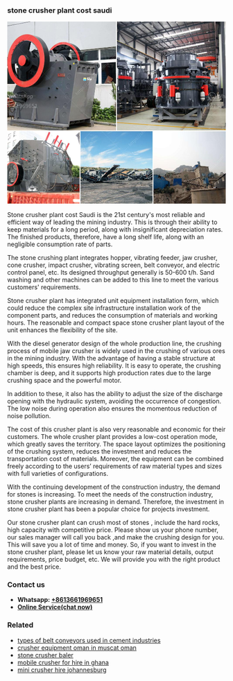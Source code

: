 <h3>stone crusher plant cost saudi</h3><img src='1708663684.jpg' alt=''><p>Stone crusher plant cost Saudi is the 21st century's most reliable and efficient way of leading the mining industry. This is through their ability to keep materials for a long period, along with insignificant depreciation rates. The finished products, therefore, have a long shelf life, along with an negligible consumption rate of parts. </p><p>The stone crushing plant integrates hopper, vibrating feeder, jaw crusher, cone crusher, impact crusher, vibrating screen, belt conveyor, and electric control panel, etc. Its designed throughput generally is 50-600 t/h. Sand washing and other machines can be added to this line to meet the various customers' requirements.</p><p>Stone crusher plant has integrated unit equipment installation form, which could reduce the complex site infrastructure installation work of the component parts, and reduces the consumption of materials and working hours. The reasonable and compact space stone crusher plant layout of the unit enhances the flexibility of the site. </p><p>With the diesel generator design of the whole production line, the crushing process of mobile jaw crusher is widely used in the crushing of various ores in the mining industry. With the advantage of having a stable structure at high speeds, this ensures high reliability. It is easy to operate, the crushing chamber is deep, and it supports high production rates due to the large crushing space and the powerful motor.</p><p>In addition to these, it also has the ability to adjust the size of the discharge opening with the hydraulic system, avoiding the occurrence of congestion. The low noise during operation also ensures the momentous reduction of noise pollution.</p><p>The cost of this crusher plant is also very reasonable and economic for their customers. The whole crusher plant provides a low-cost operation mode, which greatly saves the territory. The space layout optimizes the positioning of the crushing system, reduces the investment and reduces the transportation cost of materials. Moreover, the equipment can be combined freely according to the users’ requirements of raw material types and sizes with full varieties of configurations.</p><p>With the continuing development of the construction industry, the demand for stones is increasing. To meet the needs of the construction industry, stone crusher plants are increasing in demand. Therefore, the investment in stone crusher plant has been a popular choice for projects investment.</p><p>Our stone crusher plant can crush most of stones , include the hard rocks, high capacity with competitive price. Please show us your phone number, our sales manager will call you back ,and make the crushing design for you. This will save you a lot of time and money. So, if you want to invest in the stone crusher plant, please let us know your raw material details, output requirements, price budget, etc. We will provide you with the right product and the best price.</p><h3>Contact us</h3><ul><li><strong>Whatsapp:&nbsp;<a href="https://wa.me/8613661969651">+8613661969651</a></strong></li><li><a href="https://swt.shibang-china.com/?git&amp;zhl&amp;stone crusher plant cost saudi"><strong>Online Service(chat now)</strong></a></li></ul><h3>Related</h3><ul><li><a href='types of belt conveyors used in cement industries.md'>types of belt conveyors used in cement industries</a></li><li><a href='crusher equipment oman in muscat oman.md'>crusher equipment oman in muscat oman</a></li><li><a href='stone crusher baler.md'>stone crusher baler</a></li><li><a href='mobile crusher for hire in ghana.md'>mobile crusher for hire in ghana</a></li><li><a href='mini crusher hire johannesburg.md'>mini crusher hire johannesburg</a></li></ul>